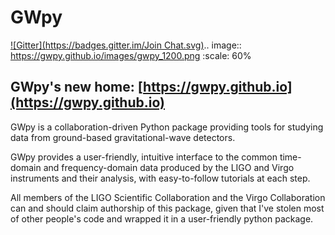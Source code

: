 # GWpy

[![Gitter](https://badges.gitter.im/Join Chat.svg)](https://gitter.im/gwpy/gwpy?utm_source=badge&utm_medium=badge&utm_campaign=pr-badge&utm_content=badge).. image:: https://gwpy.github.io/images/gwpy_1200.png
   :scale: 60%

## GWpy's new home: [https://gwpy.github.io](https://gwpy.github.io)

GWpy is a collaboration-driven Python package providing tools for studying data from ground-based gravitational-wave detectors.

GWpy provides a user-friendly, intuitive interface to the common time-domain and frequency-domain data produced by the LIGO and Virgo instruments and their analysis, with easy-to-follow tutorials at each step.

All members of the LIGO Scientific Collaboration and the Virgo Collaboration can and should claim authorship of this package, given that I've stolen most of other people's code and wrapped it in a user-friendly python package.
